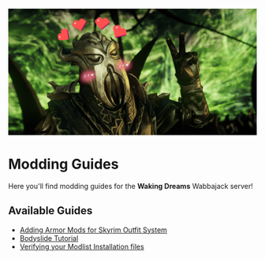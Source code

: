 ![](https://raw.githubusercontent.com/Oghma-Infinium/Modding-Guides/main/images/Server%20Banner.png)

# Modding Guides

Here you'll find modding guides for the **Waking Dreams** Wabbajack server!

## Available Guides

- [Adding Armor Mods for Skyrim Outfit System](https://github.com/Oghma-Infinium/Modding-Guides/blob/main/tutorials/Armor%20mods%20for%20Skyrim%20Outfit%20System.md)
- [Bodyslide Tutorial](https://github.com/Oghma-Infinium/Modding-Guides/blob/main/tutorials/Bodyslide%20Tutorial.md)
- [Verifying your Modlist Installation files](https://github.com/Oghma-Infinium/Modding-Guides/blob/main/tutorials/Verifying%20your%20Modlist%20Install.md)
